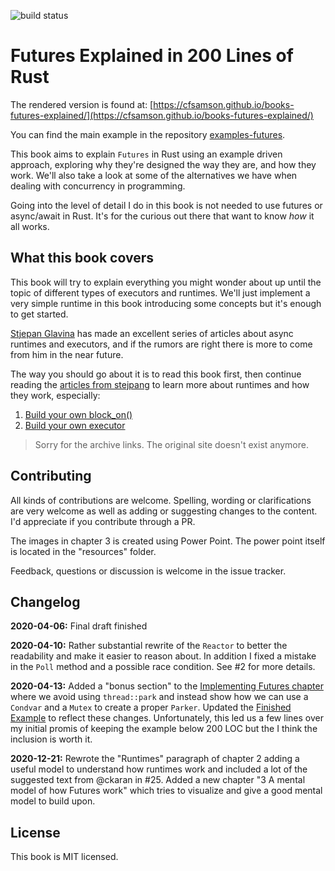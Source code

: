 ![build status](https://travis-ci.com/cfsamson/books-futures-explained.svg?branch=master)

# Futures Explained in 200 Lines of Rust

The rendered version is found at: [https://cfsamson.github.io/books-futures-explained/](https://cfsamson.github.io/books-futures-explained/)

You can find the main example in the repository [examples-futures](https://github.com/cfsamson/examples-futures).

This book aims to explain `Futures` in Rust using an example driven approach,
exploring why they're designed the way they are, and how they work. We'll also
take a look at some of the alternatives we have when dealing with concurrency
in programming.

Going into the level of detail I do in this book is not needed to use futures
or async/await in Rust. It's for the curious out there that want to know _how_
it all works.

## What this book covers

This book will try to explain everything you might wonder about up until the
topic of different types of executors and runtimes. We'll just implement a very
simple runtime in this book introducing some concepts but it's enough to get
started.

[Stjepan Glavina](https://github.com/stjepang) has made an excellent series of
articles about async runtimes and executors, and if the rumors are right there
is more to come from him in the near future.

The way you should go about it is to read this book first, then continue
reading the [articles from stejpang](https://web.archive.org/web/20200610130514/https://stjepang.github.io/) to learn more
about runtimes and how they work, especially:

1. [Build your own block_on()](https://web.archive.org/web/20200511234503/https://stjepang.github.io/2020/01/25/build-your-own-block-on.html)
2. [Build your own executor](https://web.archive.org/web/20200207092849/https://stjepang.github.io/2020/01/31/build-your-own-executor.html)

> Sorry for the archive links. The original site doesn't exist anymore.

## Contributing

All kinds of contributions are welcome. Spelling, wording or clarifications are
very welcome as well as adding or suggesting changes to the content. I'd appreciate
if you contribute through a PR.

The images in chapter 3 is created using Power Point. The power point itself is located in the
"resources" folder.

Feedback, questions or discussion is welcome in the issue tracker.

## Changelog

**2020-04-06:** Final draft finished

**2020-04-10:** Rather substantial rewrite of the `Reactor` to better the
readability and make it easier to reason about. In addition I fixed a mistake
in the `Poll` method and a possible race condition. See #2 for more details.

**2020-04-13:** Added a "bonus section" to the [Implementing Futures chapter](https://cfsamson.github.io/books-futures-explained/6_future_example.html) where we avoid using `thread::park` and instead show how we
can use a `Condvar` and a `Mutex` to create a proper `Parker`. Updated the [Finished Example](https://cfsamson.github.io/books-futures-explained/8_finished_example.html) to reflect these changes. Unfortunately, this led us
a few lines over my initial promis of keeping the example below 200 LOC but the I think the inclusion
is worth it.

**2020-12-21:** Rewrote the "Runtimes" paragraph of chapter 2 adding a useful model to understand
how runtimes work and included a lot of the suggested text from @ckaran in #25. Added a new chapter
"3 A mental model of how Futures work" which tries to visualize and give a good mental model to
build upon.

## License

This book is MIT licensed.

[rendered]: https://cfsamson.github.io/books-futures-explained/
